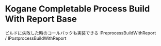 # Kogane Completable Process Build With Report Base

ビルドに失敗した時のコールバックも実装できる IPreprocessBuildWithReport / IPostprocessBuildWithReport